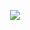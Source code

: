 <p align="center">
  <img src="https://github.com/Misbehavior/Misbehavior/assets/114254951/e6265d12-d557-4d00-88e9-f90c81752216" height="" width=""/>
  </p>

